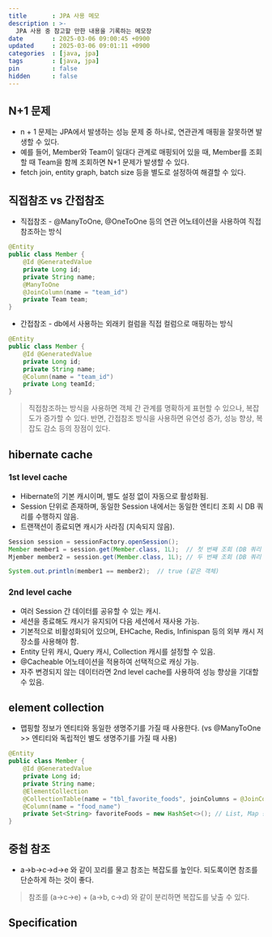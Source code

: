 ```yaml
---
title       : JPA 사용 메모
description : >-
  JPA 사용 중 참고할 만한 내용을 기록하는 메모장
date        : 2025-03-06 09:00:45 +0900
updated     : 2025-03-06 09:01:11 +0900
categories  : [java, jpa]
tags        : [java, jpa]
pin         : false
hidden      : false
---
```


## N+1 문제
- n + 1 문제는 JPA에서 발생하는 성능 문제 중 하나로, 연관관계 매핑을 잘못하면 발생할 수 있다.
- 예를 들어, Member와 Team이 일대다 관계로 매핑되어 있을 때, Member를 조회할 때 Team을 함께 조회하면 N+1 문제가 발생할 수 있다.
- fetch join, entity graph, batch size 등을 별도로 설정하여 해결할 수 있다.

## 직접참조 vs 간접참조
- 직접참조 - @ManyToOne, @OneToOne 등의 연관 어노테이션을 사용하여 직접 참조하는 방식
```java
@Entity
public class Member {
    @Id @GeneratedValue
    private Long id;
    private String name;
    @ManyToOne
    @JoinColumn(name = "team_id")
    private Team team;
}
```

- 간접참조 - db에서 사용하는 외래키 컬럼을 직접 컬럼으로 매핑하는 방식
```java
@Entity
public class Member {
    @Id @GeneratedValue
    private Long id;
    private String name;
    @Column(name = "team_id")
    private Long teamId;
}
```
> 직접참조하는 방식을 사용하면 객체 간 관계를 명확하게 표현할 수 있으나, 복잡도가 증가할 수 있다. 반면, 간접참조 방식을 사용하면 유연성 증가, 성능 향상, 복잡도 감소 등의 장점이 있다.

## hibernate cache
### 1st level cache
- Hibernate의 기본 캐시이며, 별도 설정 없이 자동으로 활성화됨.
- Session 단위로 존재하며, 동일한 Session 내에서는 동일한 엔티티 조회 시 DB 쿼리를 수행하지 않음.
- 트랜잭션이 종료되면 캐시가 사라짐 (지속되지 않음).

```java
Session session = sessionFactory.openSession();
Member member1 = session.get(Member.class, 1L);  // 첫 번째 조회 (DB 쿼리 발생)
Mjember member2 = session.get(Member.class, 1L); // 두 번째 조회 (DB 쿼리 발생 X, 캐시에서 가져옴)

System.out.println(member1 == member2);  // true (같은 객체)
```

### 2nd level cache
- 여러 Session 간 데이터를 공유할 수 있는 캐시.
- 세션을 종료해도 캐시가 유지되어 다음 세션에서 재사용 가능.
- 기본적으로 비활성화되어 있으며, EHCache, Redis, Infinispan 등의 외부 캐시 저장소를 사용해야 함.
- Entity 단위 캐시, Query 캐시, Collection 캐시를 설정할 수 있음.
- @Cacheable 어노테이션을 적용하여 선택적으로 캐싱 가능.
- 자주 변경되지 않는 데이터라면 2nd level cache를 사용하여 성능 향상을 기대할 수 있음.

## element collection
- 맵핑할 정보가 엔티티와 동일한 생명주기를 가질 때 사용한다.  (vs @ManyToOne >> 엔티티와 독립적인 별도 생명주기를 가질 때 사용)
```java
@Entity
public class Member {
    @Id @GeneratedValue
    private Long id;
    private String name;
    @ElementCollection
    @CollectionTable(name = "tbl_favorite_foods", joinColumns = @JoinColumn(name = "member_id"))
    @Column(name = "food_name")
    private Set<String> favoriteFoods = new HashSet<>(); // List, Map 등도 사용 가능
}
```

## 중첩 참조
- a->b->c->d->e 와 같이 꼬리를 물고 참조는 복잡도를 높인다. 되도록이면 참조를 단순하게 하는 것이 좋다.
>  참조를 (a->c->e) + (a->b, c->d) 와 같이 분리하면 복잡도를 낮출 수 있다.

## Specification

